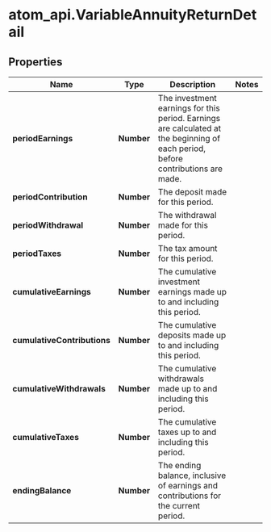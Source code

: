 # atom_api.VariableAnnuityReturnDetail

## Properties
Name | Type | Description | Notes
------------ | ------------- | ------------- | -------------
**periodEarnings** | **Number** | The investment earnings for this period. Earnings are calculated at the beginning of each period, before contributions are made. | 
**periodContribution** | **Number** | The deposit made for this period. | 
**periodWithdrawal** | **Number** | The withdrawal made for this period. | 
**periodTaxes** | **Number** | The tax amount for this period. | 
**cumulativeEarnings** | **Number** | The cumulative investment earnings made up to and including this period. | 
**cumulativeContributions** | **Number** | The cumulative deposits made up to and including this period. | 
**cumulativeWithdrawals** | **Number** | The cumulative withdrawals made up to and including this period. | 
**cumulativeTaxes** | **Number** | The cumulative taxes up to and including this period. | 
**endingBalance** | **Number** | The ending balance, inclusive of earnings and contributions for the current period. | 


